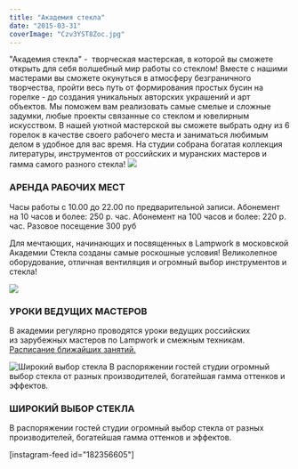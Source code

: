 ```yaml
---
title: "Академия стекла"
date: "2015-03-31"
coverImage: "Czv3YST8Zoc.jpg"
---
```


"Академия стекла" -  творческая мастерская, в которой вы сможете открыть для себя волшебный мир работы со стеклом! Вместе с нашими мастерами вы сможете окунуться в атмосферу безграничного творчества, пройти весь путь от формирования простых бусин на горелке - до создания уникальных авторских украшений и арт объектов. Мы поможем вам реализовать самые смелые и сложные задумки, любые проекты связанные со стеклом и ювелирным искусством. В нашей уютной мастерской вы сможете выбрать одну из 6 горелок в качестве своего рабочего места и заниматься любимым делом в удобное для вас время. На студии собрана богатая коллекция литературы, инструментов от российских и муранских мастеров и гамма самого разного стекла! ![](http://static1.squarespace.com/static/5353be45e4b0f59e9520b8e7/t/540dbe2de4b0a1896f05e1c0/1410186806719/16.jpg?format=500w)

### АРЕНДА РАБОЧИХ МЕСТ

Часы работы с 10.00 до 22.00 по предварительной записи. Абонемент на 10 часов и более: 250 р. час. Абонемент на 100 часов и более: 220 р. час. Разовое посещение 300 руб

Для мечтающих, начинающих и посвященных в Lampwork в московской Академии Стекла созданы самые роскошные условия! Великолепное оборудование, отличная вентиляция и огромный выбор инструментов и стекла!

![](http://static1.squarespace.com/static/5353be45e4b0f59e9520b8e7/t/541078b7e4b04642ac67e550/1410365639174/?format=500w)

### УРОКИ ВЕДУЩИХ МАСТЕРОВ

В академии регулярно проводятся уроки ведущих российских из зарубежных мастеров по Lampwork и смежным техникам. [Расписание ближайших занятий.](http://www.glassacademyrussia.com/classes/)

![Широкий выбор стекла В распоряжении гостей студии огромный выбор стекла от разных производителей, богатейшая гамма оттенков и эффектов.](http://static1.squarespace.com/static/5353be45e4b0f59e9520b8e7/t/540dc28be4b0b42412d7aa0a/1410187917205/23.jpg?format=500w)

### ШИРОКИЙ ВЫБОР СТЕКЛА

В распоряжении гостей студии огромный выбор стекла от разных производителей, богатейшая гамма оттенков и эффектов.

\[instagram-feed id="182356605"\]
